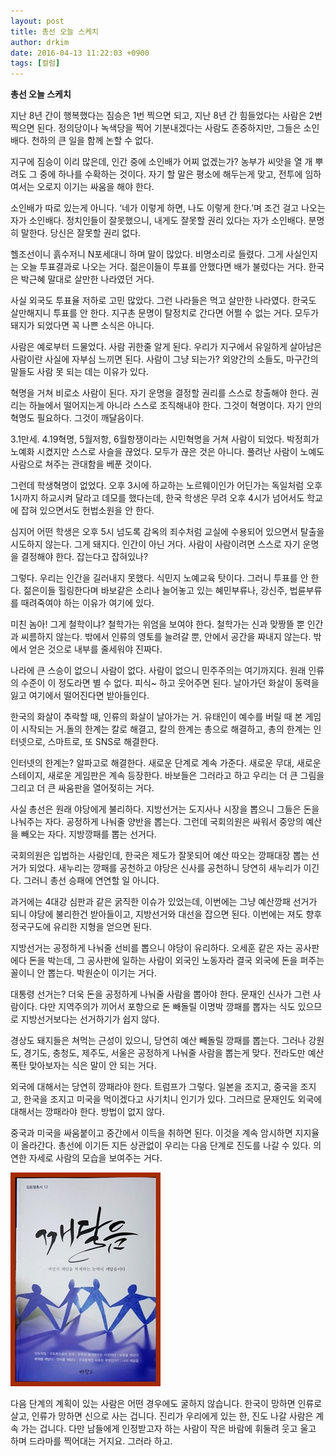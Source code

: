 ```yaml
---
layout: post
title: 총선 오늘 스케치
author: drkim
date: 2016-04-13 11:22:03 +0900
tags: [컬럼]
---
```

**총선 오늘 스케치** 

  


지난 8년 간이 행복했다는 짐승은 1번 찍으면 되고, 지난 8년 간 힘들었다는 사람은 2번 찍으면 된다. 정의당이나 녹색당을 찍어 기분내겠다는 사람도 존중하지만, 그들은 소인배다. 천하의 큰 일을 함께 논할 수 없다.

  


지구에 짐승이 이리 많은데, 인간 중에 소인배가 어찌 없겠는가? 농부가 씨앗을 열 개 뿌려도 그 중에 하나를 수확하는 것이다. 자기 할 말은 평소에 해두는게 맞고, 전투에 임하여서는 오로지 이기는 싸움을 해야 한다. 

  


소인배가 따로 있는게 아니다. ‘네가 이렇게 하면, 나도 이렇게 한다.’며 조건 걸고 나오는 자가 소인배다. 정치인들이 잘못했으니, 내게도 잘못할 권리 있다는 자가 소인배다. 분명히 말한다. 당신은 잘못할 권리 없다.

  


헬조선이니 흙수저니 N포세대니 하며 말이 많았다. 비명소리로 들렸다. 그게 사실인지는 오늘 투표결과로 나오는 거다. 젊은이들이 투표를 안했다면 배가 불렀다는 거다. 한국은 박근혜 말대로 살만한 나라였던 거다. 

  


사실 외국도 투표율 저하로 고민 많았다. 그런 나라들은 먹고 살만한 나라였다. 한국도 살만해지니 투표를 안 한다. 지구촌 문명이 탈정치로 간다면 어쩔 수 없는 거다. 모두가 돼지가 되었다면 꼭 나쁜 소식은 아니다.

  


사람은 예로부터 드물었다. 사람 귀한줄 알게 된다. 우리가 지구에서 유일하게 살아남은 사람이란 사실에 자부심 느끼면 된다. 사람이 그냥 되는가? 외양간의 소들도, 마구간의 말들도 사람 못 되는 데는 이유가 있다. 

  


혁명을 거쳐 비로소 사람이 된다. 자기 운명을 결정할 권리를 스스로 창출해야 한다. 권리는 하늘에서 떨어지는게 아니라 스스로 조직해내야 한다. 그것이 혁명이다. 자기 안의 혁명도 필요하다. 그것이 깨달음이다. 

  


3.1만세. 4.19혁명, 5월저항, 6월항쟁이라는 시민혁명을 거쳐 사람이 되었다. 박정희가 노예화 시켰지만 스스로 사슬을 끊었다. 모두가 끊은 것은 아니다. 풀려난 사람이 노예도 사람으로 쳐주는 관대함을 베푼 것이다.

  


그런데 학생혁명이 없었다. 오후 3시에 하교하는 노르웨이인가 어딘가는 독일처럼 오후 1시까지 하교시켜 달라고 데모를 했다는데, 한국 학생은 무려 오후 4시가 넘어서도 학교에 잡혀 있으면서도 헌법소원을 안 한다.

  


심지어 어떤 학생은 오후 5시 넘도록 감옥의 죄수처럼 교실에 수용되어 있으면서 탈출을 시도하지 않는다. 그게 돼지다. 인간이 아닌 거다. 사람이 사람이려면 스스로 자기 운명을 결정해야 한다. 잡는다고 잡혀있나? 

  


그렇다. 우리는 인간을 길러내지 못했다. 식민지 노예교육 탓이다. 그러니 투표를 안 한다. 젊은이들 힐링한다며 바보같은 소리나 늘어놓고 있는 혜민부류나, 강신주, 법륜부류를 때려죽여야 하는 이유가 여기에 있다. 

  


미친 놈아! 그게 철학이냐? 철학가는 위엄을 보여야 한다. 철학가는 신과 맞짱뜰 뿐 인간과 씨름하지 않는다. 밖에서 인류의 영토를 늘려갈 뿐, 안에서 공간을 짜내지 않는다. 밖에서 얻은 것으로 내부를 줄세워야 진짜다. 

  


나라에 큰 스승이 없으니 사람이 없다. 사람이 없으니 민주주의는 여기까지다. 원래 인류의 수준이 이 정도라면 별 수 없다. 피식~ 하고 웃어주면 된다. 날아가던 화살이 동력을 잃고 여기에서 떨어진다면 받아들인다. 

  


한국의 화살이 추락할 때, 인류의 화살이 날아가는 거. 유태인이 예수를 버릴 때 본 게임이 시작되는 거.돌의 한계는 칼로 해결고, 칼의 한계는 총으로 해결하고, 총의 한계는 인터넷으로, 스마트로, 또 SNS로 해결한다.

  


인터넷의 한계는? 알파고로 해결한다. 새로운 단계로 계속 가준다. 새로운 무대, 새로운 스테이지, 새로운 게임판은 계속 등장한다. 바보들은 그러라고 하고 우리는 더 큰 그림을 그리고 더 큰 싸움판을 열어젖히는 거다.

  


사실 총선은 원래 야당에게 불리하다. 지방선거는 도지사나 시장을 뽑으니 그들은 돈을 나눠주는 자다. 공정하게 나눠줄 양반을 뽑는다. 그런데 국회의원은 싸워서 중앙의 예산을 빼오는 자다. 지방깡패를 뽑는 선거다. 

  


국회의원은 입법하는 사람인데, 한국은 제도가 잘못되어 예산 따오는 깡패대장 뽑는 선거가 되었다. 새누리는 깡패를 공천하고 야당은 신사를 공천하니 당연히 새누리가 이긴다. 그러니 총선 승패에 연연할 일 아니다.

  


과거에는 4대강 심판과 같은 굵직한 이슈가 있었는데, 이번에는 그냥 예산깡패 선거가 되니 야당에 불리한건 받아들이고, 지방선거와 대선을 잡으면 된다. 이번에는 져도 향후 정국구도에 유리한 지형을 얻으면 된다.

  


지방선거는 공정하게 나눠줄 선비를 뽑으니 야당이 유리하다. 오세훈 같은 자는 공사판에다 돈을 박는데, 그 공사판에 일하는 사람이 외국인 노동자라 결국 외국에 돈을 퍼주는 꼴이니 안 뽑는다. 박원순이 이기는 거다. 

  


대통령 선거는? 더욱 돈을 공정하게 나눠줄 사람을 뽑아야 한다. 문재인 신사가 그런 사람이다. 다만 지역주의가 끼어서 포항으로 돈 빼돌릴 이명박 깡패를 뽑자는 식도 있으므로 지방선거보다는 선거하기가 쉽지 않다. 

  


경상도 돼지들은 쳐먹는 근성이 있으니, 당연히 예산 빼돌릴 깡패를 뽑는다. 그러나 강원도, 경기도, 충청도, 제주도, 서울은 공정하게 나눠줄 사람을 뽑는게 맞다. 전라도만 예산폭탄 맞아보자는 식은 말이 안 되는 거다. 

  


외국에 대해서는 당연히 깡패라야 한다. 트럼프가 그렇다. 일본을 조지고, 중국을 조지고, 한국을 조지고 미국을 먹이겠다고 사기치니 인기가 있다. 그러므로 문재인도 외국에 대해서는 깡패라야 한다. 방법이 없지 않다. 

  


중국과 미국을 싸움붙이고 중간에서 이득을 취하면 된다. 이것을 계속 암시하면 지지율이 올라간다. 총선에 이기든 지든 상관없이 우리는 다음 단계로 진도를 나갈 수 있다. 의연한 자세로 사람의 모습을 보여주는 거다. 

  



 


![](/files/attach/images/199/042/698/aDSC01523.JPG) 

  


다음 단계의 계획이 있는 사람은 어떤 경우에도 굴하지 않습니다. 한국이 망하면 인류로 살고, 인류가 망하면 신으로 사는 겁니다. 진리가 우리에게 있는 한, 진도 나갈 사람은 계속 가는 겁니다. 다만 남들에게 인정받고자 하는 사람이 작은 바람에 휘둘려 웃고 울고 하며 드라마를 찍어대는 거지요. 그러라 하고.